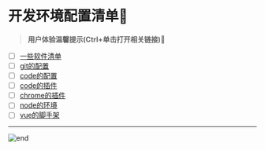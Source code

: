 
# **开发环境配置清单🧾**
>**用户体验温馨提示(Ctrl+单击打开相关链接)💖**  
- [ ] [一些软件清单](https://github.com/techpang666/techpang666.github.io/blob/main/core_libs/tool_plug_libs/bookmark_libs.md)
- [ ] [git的配置](https://github.com/techpang666/techpang666.github.io/blob/main/core_libs/_map_note_libs/git_libs/git_map_note.md)
- [ ] [code的配置](https://github.com/techpang666/techpang666.github.io/blob/main/core_libs/tool_plug_libs/vscode_config/settings.json)
- [ ] [code的插件](https://github.com/techpang666/techpang666.github.io/blob/main/core_libs/tool_plug_libs/vscode_plug.md)
- [ ] [chrome的插件](https://github.com/techpang666/techpang666.github.io/blob/main/core_libs/tool_plug_libs/chrome_plug.md)
- [ ] [node的环境](https://github.com/techpang666/techpang666.github.io/blob/main/core_libs/_map_note_libs/node_libs/node_map_note.md)
- [ ] [vue的脚手架](https://github.com/techpang666/techpang666.github.io/blob/main/core_libs/_map_note_libs/vue_libs/vue_map_note.md)

------
![end](https://gitee.com/techpang/img_emoji_libs/raw/master/img_bed/markdown_images/end.jpg '富婆加我吧不想努力了')
